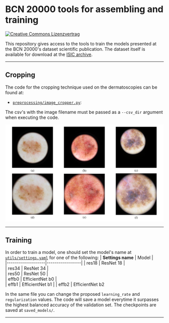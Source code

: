 # BCN 20000 tools for assembling and training

<a rel="license" href="http://creativecommons.org/licenses/by-nc/4.0/"><img alt="Creative Commons Lizenzvertrag" style="border-width:0" src="https://i.creativecommons.org/l/by-nc/4.0/80x15.png" /></a>

This repository gives access to the tools to train the models presented at the BCN 20000's dataset scientific publication. The dataset itself is available for download at the [ISIC archive](https://www.isic-archive.com/#!/topWithHeader/onlyHeaderTop/gallery?filter=%5B%22meta.datasetId%7CBCN_20000%22%5D).

<hr>


## Cropping

The code for the cropping technique used on the dermatoscopies can be found at:
- [`preprocessing/image_cropper.py`](preprocessing/image_cropper.py):

The csv's with the image filename must be passed as a `--csv_dir` argument when executing the code.

![Original (a), (b) and (c) and cropped images (d), (e) and (f)](https://github.com/CarlosHernandezP/BCN-20k/blob/main/Cropped_uncropped_figure.png)


<hr>

## Training
In order to train a model, one should set the model's name at [`utils/settings.yaml`](utils/settings.yaml) for one of the following:
| **Settings name** |      Model      |   
|-------------------|-----------------|
| res18             | ResNet 18       |  
| res34             | ResNet 34       |  
| res50             | ResNet 50       |   
| effb0             | EfficientNet b0 |  
| effb1             | EfficientNet b1 | 
| effb2             | EfficientNet b2 


In the same file you can change the proposed `learning_rate` and `regularization` values. The code will save a model everytime it surpasses the highest balanced accuracy of the validation set. The checkpoints are saved at `saved_models/`.
<hr>
